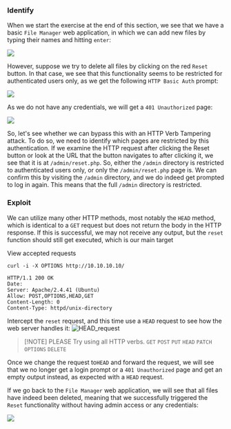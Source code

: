 ### Identify
When we start the exercise at the end of this section, we see that we have a basic `File Manager` web application, in which we can add new files by typing their names and hitting `enter`:

![](https://academy.hackthebox.com/storage/modules/134/web_attacks_verb_tampering_add.jpg)

However, suppose we try to delete all files by clicking on the red `Reset` button. In that case, we see that this functionality seems to be restricted for authenticated users only, as we get the following `HTTP Basic Auth` prompt:

![](https://academy.hackthebox.com/storage/modules/134/web_attacks_verb_tampering_reset.jpg)

As we do not have any credentials, we will get a `401 Unauthorized` page:

![](https://academy.hackthebox.com/storage/modules/134/web_attacks_verb_tampering_unauthorized.jpg)

So, let's see whether we can bypass this with an HTTP Verb Tampering attack. To do so, we need to identify which pages are restricted by this authentication. If we examine the HTTP request after clicking the Reset button or look at the URL that the button navigates to after clicking it, we see that it is at `/admin/reset.php`. So, either the `/admin` directory is restricted to authenticated users only, or only the `/admin/reset.php` page is. We can confirm this by visiting the `/admin` directory, and we do indeed get prompted to log in again. This means that the full `/admin` directory is restricted.

### Exploit
We can utilize many other HTTP methods, most notably the `HEAD` method, which is identical to a `GET` request but does not return the body in the HTTP response. If this is successful, we may not receive any output, but the `reset` function should still get executed, which is our main target

View accepted requests
```shell
curl -i -X OPTIONS http://10.10.10.10/

HTTP/1.1 200 OK
Date: 
Server: Apache/2.4.41 (Ubuntu)
Allow: POST,OPTIONS,HEAD,GET
Content-Length: 0
Content-Type: httpd/unix-directory
```

Intercept the `reset` request, and this time use a `HEAD` request to see how the web server handles it:
![HEAD_request](https://academy.hackthebox.com/storage/modules/134/web_attacks_verb_tampering_HEAD_request.jpg)


> [!NOTE] PLEASE
> Try using all HTTP verbs. `GET` `POST` `PUT` `HEAD` `PATCH` `OPTIONS` `DELETE`

Once we change the request to`HEAD` and forward the request, we will see that we no longer get a login prompt or a `401 Unauthorized` page and get an empty output instead, as expected with a `HEAD` request.

If we go back to the `File Manager` web application, we will see that all files have indeed been deleted, meaning that we successfully triggered the `Reset` functionality without having admin access or any credentials:

![](https://academy.hackthebox.com/storage/modules/134/web_attacks_verb_tampering_after_reset.jpg)